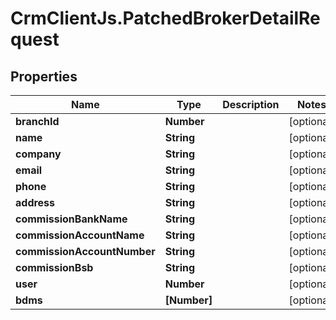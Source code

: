 # CrmClientJs.PatchedBrokerDetailRequest

## Properties

Name | Type | Description | Notes
------------ | ------------- | ------------- | -------------
**branchId** | **Number** |  | [optional] 
**name** | **String** |  | [optional] 
**company** | **String** |  | [optional] 
**email** | **String** |  | [optional] 
**phone** | **String** |  | [optional] 
**address** | **String** |  | [optional] 
**commissionBankName** | **String** |  | [optional] 
**commissionAccountName** | **String** |  | [optional] 
**commissionAccountNumber** | **String** |  | [optional] 
**commissionBsb** | **String** |  | [optional] 
**user** | **Number** |  | [optional] 
**bdms** | **[Number]** |  | [optional] 


